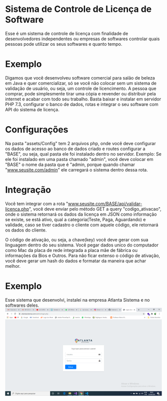 # Sistema de Controle de Licença de Software
Esse é um sistema de controle de licença com finalidade de desenvolvedores independentes ou empresas de softwares controlar quais pessoas pode utilizar os seus softwares e quanto tempo.

# Exemplo
Digamos que você desenvolveu software comercial para salão de beleza em Java e quer comercializar, só se você não colocar sem um sistema de validação de usuário, ou seja, um controle de licencimento.
A pessoa que comprar, pode simplesmente tirar uma cópia e revender ou distribuir pela internet e acabar com todo seu trabalho. Basta baixar e instalar em servidor PHP 7.3, configurar o banco de dados, rotas e integrar o seu software com API do sistema de licença.

# Configurações
Na pasta "assets/Config" tem 2 arquivos php, onde você deve configurar os dados de acesso ao banco de dados criado e routes configurar a "BASE", ou seja, qual pasta ele foi instalado dentro no servidor.
Exemplo: Se ele foi instalado em uma pasta chamado "admin", você deve colocar em "BASE" o nome da pasta que é "admin, porque quando chamar "www.seusite.com/admin" ele carregará o sistema dentro dessa rota.

# Integração
Você tem integrar com a rota "www.seusite.com/BASE/api/validar-licenca.php", você deve enviar pelo método GET a query "codigo_ativacao", onde o sistema retornará os dados da licença em JSON como informação se existe, se está ativo, qual a categoria(Teste, Paga, Aguardando) e validade, caso se tiver cadastro o cliente com aquele código, ele retornará os dados do cliente.

O código de ativação, ou seja, a chave(key) você deve gerar com sua linguagem dentro do seu sistema. Você pegar dados unico do computador como Mac da placa de rede integrada a placa mãe de fábrica ou informações da Bios e Outros. Para não ficar extenso o código de ativação, você deve gerar um hash do dados e formatar da maneira que achar melhor.

# Exemplo
Esse sistema que desenvolvi, instalei na empresa Atlanta Sistema e no softwares deles.
![Screenshot](2020-08-23.png)
